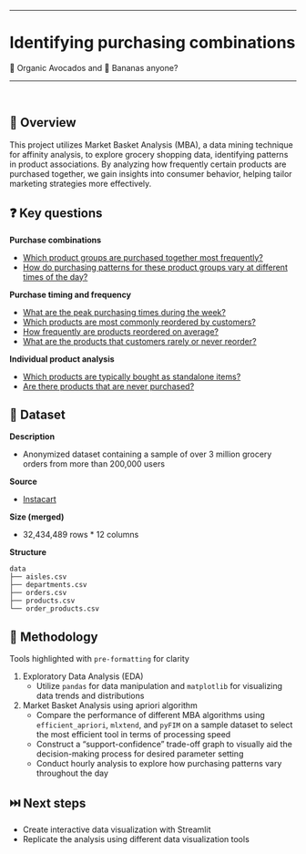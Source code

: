 ***
# Identifying purchasing combinations
🥑 Organic Avocados and 🍌 Bananas anyone?
***

<br>

## 📖 Overview

This project utilizes Market Basket Analysis (MBA), a data mining technique for affinity analysis, to explore grocery shopping data, identifying patterns in product associations. By analyzing how frequently certain products are purchased together, we gain insights into consumer behavior, helping tailor marketing strategies more effectively.

## ❓ Key questions

**Purchase combinations**

- [Which product groups are purchased together most frequently?](https://market-basket-analysis-instacart.streamlit.app/purchase_group_overall)
- [How do purchasing patterns for these product groups vary at different times of the day?](https://market-basket-analysis-instacart.streamlit.app/purchase_group_hour)

**Purchase timing and frequency**
- [What are the peak purchasing times during the week?](https://market-basket-analysis-instacart.streamlit.app/purchase_time)
- [Which products are most commonly reordered by customers?](https://market-basket-analysis-instacart.streamlit.app/reorder_product)
- [How frequently are products reordered on average?](https://market-basket-analysis-instacart.streamlit.app/reorder_frequency)
- [What are the products that customers rarely or never reorder?](https://market-basket-analysis-instacart.streamlit.app/reorder_none)

**Individual product analysis**
- [Which products are typically bought as standalone items?](https://market-basket-analysis-instacart.streamlit.app/transactions_single)
- [Are there products that are never purchased?](https://market-basket-analysis-instacart.streamlit.app/order_count)

## 💾 Dataset

**Description**
- Anonymized dataset containing a sample of over 3 million grocery orders from more than 200,000 users

**Source**
- [Instacart](https://tech.instacart.com/3-million-instacart-orders-open-sourced-d40d29ead6f2)

**Size (merged)**
- 32,434,489 rows * 12 columns

**Structure**
```
data
├── aisles.csv
├── departments.csv
├── orders.csv
├── products.csv
└── order_products.csv
```

## 🧭 Methodology

Tools highlighted with `pre-formatting` for clarity

1. Exploratory Data Analysis (EDA)
    - Utilize `pandas` for data manipulation and `matplotlib` for visualizing data trends and distributions
2. Market Basket Analysis using apriori algorithm
    - Compare the performance of different MBA algorithms using `efficient_apriori`, `mlxtend`, and `pyFIM` on a sample dataset to select the most efficient tool in terms of processing speed
    - Construct a “support-confidence” trade-off graph to visually aid the decision-making process for desired parameter setting
    - Conduct hourly analysis to explore how purchasing patterns vary throughout the day

## ⏭️ Next steps

- Create interactive data visualization with Streamlit
- Replicate the analysis using different data visualization tools
